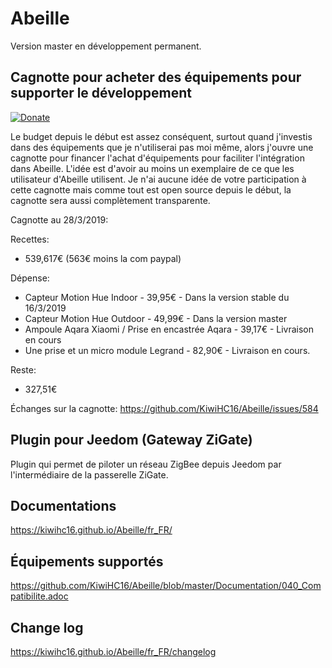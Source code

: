 # Abeille

Version master en développement permanent.

## Cagnotte pour acheter des équipements pour supporter le développement

[![Donate](https://img.shields.io/badge/Donate-PayPal-green.svg)](https://paypal.me/KiwiHC16)

Le budget depuis le début est assez conséquent, surtout quand j'investis dans des équipements que je n'utiliserai pas moi même, alors j'ouvre une cagnotte pour financer l'achat d'équipements pour faciliter l'intégration dans Abeille. L'idée est d'avoir au moins un exemplaire de ce que les utilisateur d'Abeille utilisent.
Je n'ai aucune idée de votre participation à cette cagnotte mais comme tout est open source depuis le début, la cagnotte sera aussi complètement transparente.

Cagnotte au 28/3/2019: 

Recettes:

* 539,617€ (563€ moins la com paypal)

Dépense: 

* Capteur Motion Hue Indoor - 39,95€ - Dans la version stable du 16/3/2019
* Capteur Motion Hue Outdoor - 49,99€ - Dans la version master
* Ampoule Aqara Xiaomi / Prise en encastrée Aqara - 39,17€  - Livraison en cours
* Une prise et un micro module Legrand - 82,90€ - Livraison en cours.

Reste:

* 327,51€

Échanges sur la cagnotte: https://github.com/KiwiHC16/Abeille/issues/584

## Plugin pour Jeedom (Gateway ZiGate)

Plugin qui permet de piloter un réseau ZigBee depuis Jeedom par l'intermédiaire de la passerelle ZiGate.

## Documentations

https://kiwihc16.github.io/Abeille/fr_FR/

## Équipements supportés

https://github.com/KiwiHC16/Abeille/blob/master/Documentation/040_Compatibilite.adoc

## Change log

https://kiwihc16.github.io/Abeille/fr_FR/changelog
